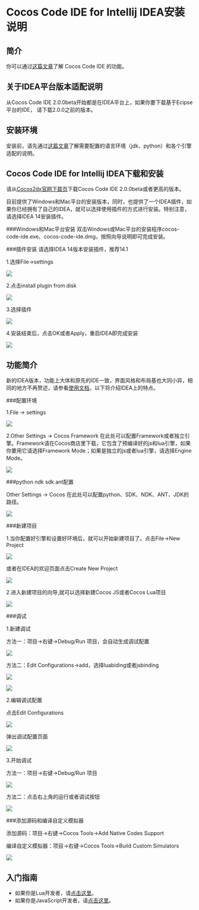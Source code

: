 Cocos Code IDE for Intellij IDEA安装说明
=========================

简介
----------
你可以通过[这篇文章](../zh.md)了解 Cocos Code IDE 的功能。


关于IDEA平台版本适配说明
----------
从Cocos Code IDE 2.0.0beta开始都是在IDEA平台上，如果你要下载基于Ecipse平台的IDE，
请下载2.0.0之前的版本。

安装环境
---------
安装前，请先通过[这篇文章](../install-zh.md)了解需要配置的语言环境（jdk、python）和各个引擎适配的说明。

Cocos Code IDE for Intellij IDEA下载和安装
---------
请从[Cocos2dx官网下载页](http://cn.cocos2d-x.org/download/)下载Cocos Code IDE 2.0.0beta或者更高的版本。

目前提供了Windows和Mac平台的安装版本，同时，也提供了一个IDEA插件，如果你已经拥有了自己的IDEA，就可以选择使用插件的方式进行安装。特别注意，请选择IDEA 14安装插件。

###Windows和Mac平台安装
双击Windows或Mac平台的安装程序cocos-code-ide.exe、cocos-code-ide.dmg，按照向导说明即可完成安装。

###插件安装
请选择IDEA 14版本安装插件，推荐14.1

1.选择File->settings
 
![](./res/idea/install/plugin-install-step1.jpg)

2.点击install plugin from disk

![](./res/idea/install/plugin-install-step2.jpg)

3.选择插件

![](./res/idea/install/plugin-install-step3.jpg)

4.安装结束后，点击OK或者Apply，重启IDEA即完成安装

![](./res/idea/install/plugin-install-step4.jpg)

功能简介
---------
新的IDEA版本，功能上大体和原先的IDE一致，界面风格和布局基也大同小异，相同的地方不再赘述，请参看[使用文档](http://cn.cocos2d-x.org/article/index?type=code-ide&url=/doc/cocos-docs-master/manual/code-ide/zh.md)，以下将介绍IDEA上的特点。

###配置环境

1.File -> settings 

![](./res/idea/settings/settings.jpg)

2.Other Settings -> Cocos Framework 在此处可以配置Framework或者独立引擎。Framework请在Cocos商店里下载，它包含了预编译好的js和lua引擎，如果你要用它请选择Framework Mode；如果是独立的js或者lua引擎，请选择Engine Mode。

![](./res/idea/settings/cocos-framework.jpg)

###python ndk sdk ant配置

Other Settings -> Cocos 在此处可以配置python、SDK、NDK、ANT、JDK的路径。

![](./res/idea/other/native-and-build.jpg)


###新建项目

1.当你配置好引擎和设置好环境后，就可以开始新建项目了。点击File->New Project

![](./res/idea/project/file-new-project.jpg)

或者在IDEA的欢迎页面点击Create New Project

![](./res/idea/project/welcome.jpg)

2.进入新建项目的向导,就可以选择新建Cocos JS或者Cocos Lua项目

![](./res/idea/project/new-project-wizard.jpg)

###调试

1.新建调试

方法一：项目->右键->Debug/Run 项目，会自动生成调试配置

![](./res/idea/debug/new-debug1.jpg)

方法二：Edit Configurations->add，选择luabiding或者jsbinding

![](./res/idea/debug/new-debug2-1.jpg)

![](./res/idea/debug/new-debug2-2.jpg)

2.编辑调试配置

点击Edit Configurations

![](./res/idea/debug/new-debug3-1.jpg)

弹出调试配置页面

![](./res/idea/debug/new-debug3-2.jpg)

3.开始调试

方法一：项目->右键->Debug/Run 项目

![](./res/idea/debug/new-debug4-1.jpg)

方法二：点击右上角的运行或者调试按钮

![](./res/idea/debug/new-debug4-2.jpg)

###添加源码和编译自定义模拟器

添加源码：项目->右键->Cocos Tools->Add Native Codes Support

编译自定义模拟器：项目->右键->Cocos Tools->Build Custom Simulators

![](./res/idea/other/native-and-build.jpg)


入门指南
----------

* 如果你是Lua开发者，请[点击这里](getting-started-for-lua/1-creating-a-cocos-game/zh.md)。
* 如果你是JavaScript开发者，请[点击这里](getting-started-for-js/1-creating-a-cocos-game/zh.md)。

[JDK link]: http://www.oracle.com/technetwork/java/javase/downloads/index.html 
[Android SDK link]: https://developer.android.com/sdk/index.html?hl=sk
[NDK link]: https://developer.android.com/tools/sdk/ndk/
[ANT link]: http://ant.apache.org/
[Python link]: http://www.python.org/download
[cocos download page]: http://download.cocos2d-x.org
[update link]:http://www.cocos2d-x.org/filedown/cocos-code-ide-1.0.2-update.zip
